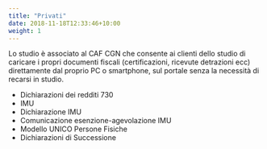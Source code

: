 ```yaml
---
title: "Privati"
date: 2018-11-18T12:33:46+10:00
weight: 1
---
```


Lo studio è associato al CAF CGN che consente ai clienti dello studio di caricare i propri documenti fiscali (certificazioni, ricevute detrazioni ecc) direttamente dal proprio PC o smartphone, sul portale senza la necessità di recarsi in studio.

* Dichiarazioni dei redditi 730
* IMU
* Dichiarazione IMU
* Comunicazione esenzione-agevolazione IMU
* Modello UNICO Persone Fisiche
* Dichiarazioni di Successione